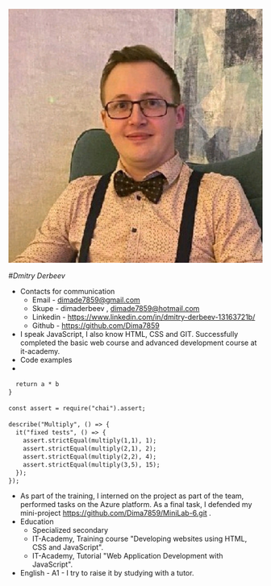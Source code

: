 ![My photo](/assets/images/markdown/1664130380872.jpg)

#*Dmitry Derbeev*
* Contacts for communication
  * Email - dimade7859@gmail.com
  * Skupe - dimaderbeev , dimade7859@hotmail.com
  * Linkedin - https://www.linkedin.com/in/dmitry-derbeev-13163721b/
  * Github - https://github.com/Dima7859
* I speak JavaScript, I also know HTML, CSS and GIT. Successfully completed the basic web course and advanced development course at it-academy.
* Code examples
 * 
 ```function multiply(a, b){
   return a * b
 }

 const assert = require("chai").assert;

 describe("Multiply", () => {
   it("fixed tests", () => {
     assert.strictEqual(multiply(1,1), 1);
     assert.strictEqual(multiply(2,1), 2);
     assert.strictEqual(multiply(2,2), 4);
     assert.strictEqual(multiply(3,5), 15);   
   });
 });
```
* As part of the training, I interned on the project as part of the team, performed tasks on the Azure platform. As a final task, I defended my mini-project https://github.com/Dima7859/MiniLab-6.git .
* Education
  * Specialized secondary
  * IT-Academy, Training course "Developing websites using HTML, CSS and JavaScript".
  * IT-Academy, Tutorial "Web Application Development with JavaScript".
* English - A1 - I try to raise it by studying with a tutor.